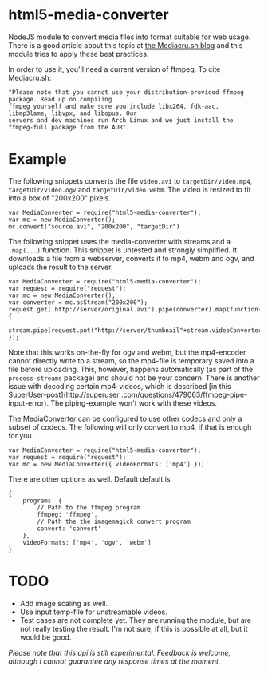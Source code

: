 html5-media-converter
=====================

NodeJS module to convert media files into format suitable for web usage.
There is a good article about this topic at [the Mediacru.sh blog](https://blog.mediacru.sh/2013/12/23/The-right-way-to-encode-HTML5-video.html)
and this module tries to apply these best practices.

In order to use it, you'll need a current version of ffmpeg. To cite Mediacru.sh:

    "Please note that you cannot use your distribution-provided ffmpeg package. Read up on compiling
    ffmpeg yourself and make sure you include libx264, fdk-aac, libmp3lame, libvpx, and libopus. Our
    servers and dev machines run Arch Linux and we just install the ffmpeg-full package from the AUR"

Example
=======

The following snippets converts the file `video.avi` to `targetDir/video.mp4`, `targetDir/video.ogv` and `targetDir/video.webm`.
The video is resized to fit into a box of "200x200" pixels.

    var MediaConverter = require("html5-media-converter");
    var mc = new MediaConverter();
    mc.convert("source.avi", "200x200", "targetDir")

The following snippet uses the media-converter with streams and a `.map(...)` function. This snippet is
untested and strongly simplified. It downloads a file from a webserver, converts it to mp4, webm and ogv,
and uploads the result to the server.

    var MediaConverter = require("html5-media-converter");
    var request = require("request");
    var mc = new MediaConverter();
    var converter = mc.asStream("200x200");
    request.get('http://server/original.avi').pipe(converter).map(function(stream) {
        stream.pipe(request.put("http://server/thumbnail"+stream.videoConverter.extName()));
    });

Note that this works on-the-fly for ogv and webm, but the mp4-encoder
cannot directly write to a stream, so the mp4-file is temporary saved into a file before uploading. This, however,
happens automatically (as part of the `process-streams` package) and should not be your concern. There is another issue with decoding certain mp4-videos,
which is described [in this SuperUser-post](http://superuser
.com/questions/479063/ffmpeg-pipe-input-error). The piping-example won't work with these videos.


The MediaConverter can be configured to use other codecs and only a subset of codecs. The following will only
convert to mp4, if that is enough for you.

    var MediaConverter = require("html5-media-converter");
    var request = require("request");
    var mc = new MediaConverter({ videoFormats: ['mp4'] });

There are other options as well. Default default is

    {
        programs: {
            // Path to the ffmpeg program
            ffmpeg: 'ffmpeg',
            // Path the the imagemagick convert program
            convert: 'convert'
        },
        videoFormats: ['mp4', 'ogv', 'webm']
    }

TODO
====
* Add image scaling as well.
* Use input temp-file for unstreamable videos.
* Test cases are not complete yet. They are running the module, but are not really testing the result. I'm not sure, if this is possible at all, but it would
 be good.


*Please note that this api is still experimental. Feedback is welcome, although I cannot guarantee any response times at the moment.*







